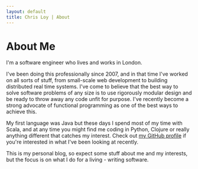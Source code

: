 ```yaml
---
layout: default
title: Chris Loy | About
---
```


About Me
========

I'm a software engineer who lives and works in London.

I've been doing this professionally since 2007, and in that time I've worked on all sorts of stuff, from small-scale web development to building distributed real time systems. I've come to believe that the best way to solve software problems of any size is to use rigorously modular design and be ready to throw away any code unfit for purpose. I've recently become a strong advocate of functional programming as one of the best ways to achieve this.

My first language was Java but these days I spend most of my time with Scala, and at any time you might find me coding in Python, Clojure or really anything different that catches my interest. Check out [my GitHub profile][github] if you're interested in what I've been looking at recently.

This is my personal blog, so expect some stuff about me and my interests, but the focus is on what I do for a living - writing software.

[github]: http://github.com/chrisloy
